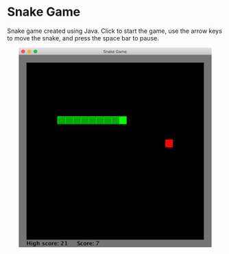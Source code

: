 # Snake Game
Snake game created using Java. Click to start the game, use the arrow keys to move the snake, and press the space bar to pause.
<p align="center">
  <img src="game_preview.gif" alt="animated" />
</p>
